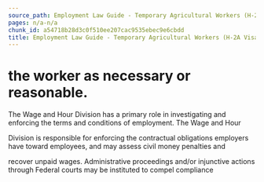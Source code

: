 ```yaml
---
source_path: Employment Law Guide - Temporary Agricultural Workers (H-2A Visas).md
pages: n/a-n/a
chunk_id: a54718b28d3c0f510ee207cac9535ebec9e6cbdd
title: Employment Law Guide - Temporary Agricultural Workers (H-2A Visas)
---
```

# the worker as necessary or reasonable.

The Wage and Hour Division has a primary role in investigating and enforcing the terms and conditions of employment. The Wage and Hour

Division is responsible for enforcing the contractual obligations employers have toward employees, and may assess civil money penalties and

recover unpaid wages. Administrative proceedings and/or injunctive actions through Federal courts may be instituted to compel compliance
